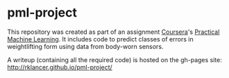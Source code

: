 pml-project
===========

This repository was created as part of an assignment [Coursera](http://coursera.com)'s [Practical Machine Learning](https://www.coursera.org/course/predmachlearn). It includes code to predict classes of errors in weightlifting form using data from body-worn sensors.

A writeup (containing all the required code) is hosted on the gh-pages site: http://rklancer.github.io/pml-project/
